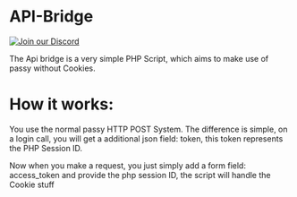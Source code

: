 # API-Bridge
[![Join our Discord](https://discordapp.com/api/guilds/324602899839844352/widget.png?style=shield)](https://discord.gg/5K6XDnR)

The Api bridge is a very simple PHP Script, which aims to make use of passy without Cookies.

# How it works:
You use the normal passy HTTP POST System.
The difference is simple, on a login call, you will get a additional json field: token, this token represents the PHP Session ID.

Now when you make a request, you just simply add a form field: access_token and provide the php session ID, the script will handle the Cookie stuff

